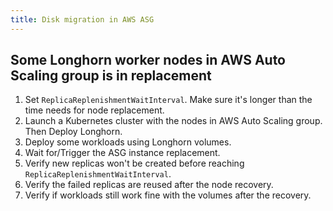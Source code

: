 ```yaml
---
title: Disk migration in AWS ASG
---
```


## Some Longhorn worker nodes in AWS Auto Scaling group is in replacement
1. Set `ReplicaReplenishmentWaitInterval`. Make sure it's longer than the time needs for node replacement.
2. Launch a Kubernetes cluster with the nodes in AWS Auto Scaling group. Then Deploy Longhorn.
3. Deploy some workloads using Longhorn volumes.
4. Wait for/Trigger the ASG instance replacement.
5. Verify new replicas won't be created before reaching `ReplicaReplenishmentWaitInterval`.
6. Verify the failed replicas are reused after the node recovery.
7. Verify if workloads still work fine with the volumes after the recovery.

